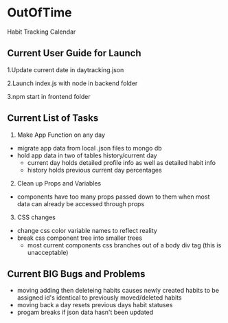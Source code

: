 # OutOfTime
Habit Tracking Calendar 

## Current User Guide for Launch ##
1.Update current date in daytracking.json

2.Launch index.js with node in backend folder

3.npm start in frontend folder  

## Current List of Tasks ##
1. Make App Function on any day
  - migrate app data from local .json files to mongo db
  - hold app data in two of tables history/current day
    - current day holds detailed profile info as well as detailed habit info
    - history holds previous current day percentages 
  
2. Clean up Props and Variables
  - components have too many props passed down to them when most data can already be accessed through props
  
3. CSS changes
  - change css color variable names to reflect reality
  - break css component tree into smaller trees
    - most current components css branches out of a body div tag (this is unacceptable)
  
  ## Current BIG Bugs and Problems ##
 - moving adding then deleteing habits causes newly created habits to be assigned id's identical to previously moved/deleted habits
 - moving back a day resets previous days habit statuses
 - progam breaks if json data hasn't been updated
